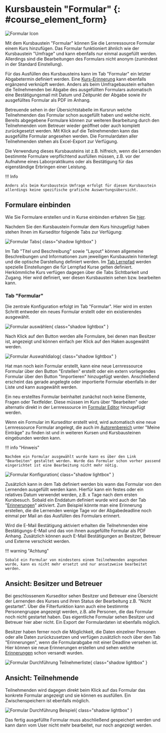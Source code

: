 # Kursbaustein "Formular"  {: #course_element_form}

![Formular Icon](assets/Forular_icon.png)

Mit dem Kursbaustein "Formular" können Sie die Lernressource Formular einem Kurs hinzufügen. Das Formular funktioniert ähnlich wie der Kursbaustein "Umfrage" und kann ebenfalls nur einmal ausgefüllt werden. Allerdings sind die Bearbeitungen des Formulars nicht anonym (zumindest in der Standard Einstellung).

Für das Ausfüllen des Kursbausteins kann im Tab
"Formular" ein letzter Abgabetermin definiert werden. Eine [Kurs-Erinnerung](../learningresources/Course_Reminders.de.md) kann ebenfalls ergänzend verknüpft werden. Anders als beim Umfragebaustein erhalten die Teilnehmenden bei Abgabe des ausgefüllten Formulars automatisch eine Bestätigungsmail mit Datum und Zeitpunkt der Abgabe sowie ihr ausgefülltes Formular als PDF im Anhang.
  
Betreuende sehen in der Übersichtstabelle im Kursrun welche Teilnehmenden das Formular schon ausgefüllt haben und welche nicht. Bereits abgegebene Formulare können zur weiteren Bearbeitung durch den Teilnehmenden vom Betreuer wieder geöffnet oder auch komplett zurückgesetzt werden. Mit Klick auf die Teilnehmenden kann das ausgefüllte Formular angesehen werden. Die Formulardaten aller Teilnehmenden stehen als Excel-Export zur Verfügung.

Die Verwendung dieses Kursbausteins ist z.B. hilfreich, wenn die Lernenden bestimmte Formulare verpflichtend ausfüllen müssen, z.B. vor der Aufnahme eines Laborpraktikums oder als Bestätigung für das eigenständige Erbringen einer Leistung.

!!! Info

    Anders als beim Kursbaustein Umfrage erfolgt für diesen Kursbaustein allerdings keine spezifische grafische Auswertungsübersicht. 

## Formulare einbinden

Wie Sie Formulare erstellen und in Kurse einbinden erfahren Sie [hier](../forms/Three_Steps_to_your_Form.de.md).

Nachdem Sie den Kursbaustein Formular dem Kurs hinzugefügt haben stehen Ihnen im Kurseditor folgende Tabs zur Verfügung:

![Formular Tabs](assets/Formular_Tabs1.jpg){ class="shadow lightbox" }

Im Tab "Titel und Beschreibung" sowie "Layout" können allgemeine Beschreibungen und Informationen zum jeweiligen Kursbaustein hinterlegt und die optische Darstellung definiert werden. Im [Tab Lernpfad](../learningresources/Learning_path_course_Course_editor.de.md) werden spezielle Einstellungen die für Lernpfad Kurse gelten definiert. Herkömmliche Kurs verfügen dagegen über die Tabs Sichtbarkeit und Zugang. Hier wird definiert, wer diesen Kursbaustein sehen bzw. bearbeiten kann.

### Tab "Formular"

Die zentrale Konfiguration erfolgt im Tab "Formular". Hier wird im ersten Schritt entweder ein neues Formular erstellt oder ein existierendes ausgewählt.

![Formular auswählen](assets/Formular_waehlen.jpg){ class="shadow lightbox" }

Nach Klick auf den Button werden alle Formulare, bei denen man Besitzer ist, angezeigt und können einfach per Klick auf den Haken ausgewählt werden.

![Formular Auswahldialog](assets/Formular_auswahlmenue1.jpg){ class="shadow lightbox" }

Hat man noch kein Formular erstellt, kann eine neue Lernressource Formular über den Button "Erstellen" erstellt oder ein extern vorliegendes Formular über den Button "Importieren" hinzugefügt werden. Anschließend erscheint das gerade angelegte oder importierte Formular ebenfalls in der Liste und kann ausgewählt werden.

Ein neu erstelltes Formular beinhaltet zunächst noch keine Elemente, Fragen oder Textfelder. Diese müssen im Kurs über "Bearbeiten" oder alternativ direkt in der Lernressource im [Formular Editor](../learningresources/Form_editor_Questionnaire_editor.de.md) hinzugefügt werden.

Wenn ein Formular im Kurseditor erstellt wird, wird automatisch eine neue Lernressource Formular angelegt, die auch im [Autorenbereich](../area_modules/Authoring.de.md) unter "Meine Einträge" zu finden ist und in weiteren Kursen und Kursbausteinen eingebunden werden kann.

!!! info "Hinweis"

    Nachdem ein Formular ausgewählt wurde kann es über den Link "Bearbeiten" gestaltet werden. Wurde das Formular schon vorher passend eingerichtet ist eine Bearbeitung nicht mehr nötig.

![Formular Konfiguration](assets/Formular_Tab2.png){ class="shadow lightbox" }

Zusätzlich kann in dem Tab definiert werden bis wann das Formular von den Lernenden ausgefüllt werden kann. Hierfür kann ein festes oder ein relatives Datum verwendet werden, z.B. x Tage nach dem ersten Kursbesuch. Sobald ein Enddatum definiert wurde wird auch der Tab "[Erinnerungen](../learningresources/Course_Reminders.de.md)" aktiviert. Zum Beispiel könnte man eine Erinnerung erstellen, die die Lernenden wenige Tage vor der Abgabedeadline noch einmal per Mail an das Ausfüllen des Formulars erinnert.

Wird die E-Mail Bestätigung aktiviert erhalten die Teilnehmenden eine Bestätigungs-E-Mail und das von ihnen ausgefüllte Formular als PDF Anhang. Zusätzlich können auch E-Mail Bestätigungen an Besitzer, Betreuer und Externe verschickt werden.

!!! warning "Achtung"

    Sobald ein Formular von mindestens einem Teilnehmenden angesehen wurde, kann es nicht mehr ersetzt und nur ansatzweise bearbeitet werden.

## Ansicht: Besitzer und Betreuer

Bei geschlossenem Kurseditor sehen Besitzer und Betreuer eine Übersicht der Lernenden des Kurses und ihren Status der Bearbeitung z.B. "Nicht gestartet". Über die Filterfunktion kann auch eine bestimmte Personengruppe angezeigt werden, z.B. alle Personen, die das Formular noch nicht gestartet haben. Das eigentliche Formular sehen Besitzer und Betreuer hier aber nicht. Ein Export der Formulardaten ist ebenfalls möglich.

Besitzer haben ferner noch die Möglichkeit, die Daten einzelner Personen oder alle Daten zurückzusetzen und verfügen zusätzlich noch über den Tab "Erinnerungen", wenn die Formularabgabe mit einer Deadline versehen ist. Hier können sie neue Erinnerungen erstellen und sehen welche [Erinnerungen](../learningresources/Course_Reminders.de.md) schon versandt wurden.

![Formular Durchführung Teilnehmerliste](assets/Fromular_kursrun.png){ class="shadow lightbox" }

## Ansicht: Teilnehmende

Teilnehmenden wird dagegen direkt beim Klick auf das Formular das konkrete Formular angezeigt und sie können es ausfüllen. Ein Zwischenspeichern ist ebenfalls möglich.

![Formular Durchführung Beispiel](assets/Formular_Beispiel_Kurs.jpg){ class="shadow lightbox" }

Das fertig ausgefüllte Formular muss abschließend gespeichert werden und kann dann vom User nicht mehr bearbeitet, nur noch angezeigt werden.
